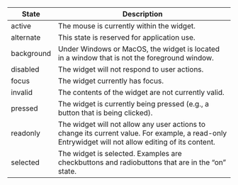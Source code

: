 
State | Description
--- | ---
active | The mouse is currently within the widget.
alternate | This state is reserved for application use.
background | Under Windows or MacOS, the widget is located in a window that is not the foreground window.
disabled | The widget will not respond to user actions.
focus | The widget currently has focus.
invalid | The contents of the widget are not currently valid.
pressed | The widget is currently being pressed (e.g., a button that is being clicked).
readonly | The widget will not allow any user actions to change its current value. For example, a read-only Entrywidget will not allow editing of its content.
selected | The widget is selected. Examples are checkbuttons and radiobuttons that are in the “on” state.
